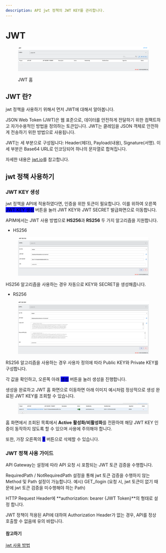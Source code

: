 ```yaml
---
description: API jwt 정책의 JWT KEY를 관리합니다.
---
```


# JWT

<figure><img src="../../.gitbook/assets/image (2) (1).png" alt=""><figcaption><p>JWT 홈</p></figcaption></figure>

## JWT 란?

jwt 정책을 사용하기 위해서 먼저 JWT에 대해서 알아봅니다.

JSON Web Token (JWT)은 웹 표준으로, 데이터를 안전하게 전달하기 위한 컴팩트하고 자가수용적인 방법을 정의하는 토큰입니다. JWT는 클레임을 JSON 객체로 안전하게 전송하기 위한 방법으로 사용됩니다.

JWT는 세 부분으로 구성됩니다: Header(헤더), Payload(내용), Signature(서명). 이 세 부분은 Base64 URL로 인코딩되어 하나의 문자열로 합쳐집니다.

자세한 내용은 [jwt.io](https://jwt.io/)를  참고합니다.

## jwt 정책 사용하기

### JWT KEY 생성

jwt 정책을 API에 적용하였다면, 인증을 위한 토큰이 필요합니다. 이를 위하여 오른쪽 <mark style="background-color:blue;">JWT KEY 생성</mark> 버튼을 눌러 JWT KEY와 JWT SECRET 발급화면으로 이동합니다.

APIM에서는 JWT 사용 방법으로 **HS256**과 **RS256** 두 가지 알고리즘을 지원합니다.

* HS256

<figure><img src="../../.gitbook/assets/image (75).png" alt=""><figcaption></figcaption></figure>

HS256 알고리즘을 사용하는 경우 자동으로 KEY와 SECRET을 생성해줍니다.

* RS256

<figure><img src="../../.gitbook/assets/image (76).png" alt=""><figcaption></figcaption></figure>

RS256 알고리즘을 사용하는 경우 사용자 정의에 따라 Public KEY와 Private KEY를 구성합니다.

각 값을 확인하고, 오른쪽 아래 <mark style="background-color:blue;">생성</mark> 버튼을 눌러 생성을 진행합니다.

생성을 완료하고 JWT 홈 화면으로 이동하면 아래 이미지 예시처럼 정상적으로 생성 완료된 JWT KEY를 조회할 수 있습니다.

<figure><img src="../../.gitbook/assets/image (77).png" alt=""><figcaption></figcaption></figure>

홈 화면에서 조회된 목록에서 **Active** **활성화/비활성화**를 전환하여 해당 JWT KEY 인증이 동작하지 않도록 할 수 있으며 사용에 주의해야 합니다.&#x20;

또한, 가장 오른쪽의 <mark style="background-color:blue;">X</mark> 버튼으로 삭제할 수 있습니다.

### JWT 정책 사용 가이드

API Gateway는 설정에 따라 API 요청 시 포함되는 JWT 토큰 검증을 수행합니다.

RequiredPath / NotRequiredPath 설정을 통해 jwt 토큰 검증을 수행하지 않는 Method 및 Path 설정이 가능합니다. 예시) GET\_/login (요청 시, jwt 토큰이 없기 때문에 jwt 토큰 검증을 미수행해야 하는 Path)

HTTP Request Header에 **authorization: bearer {JWT Token}**의 형태로 설정 합니다.

JWT 정책이 적용된 API에 대하여 Authorization Header가 없는 경우, API를 정상 호출할 수 없음에 유의 바랍니다.

#### 참고하기

[jwt 사용 방법](https://jwt.io/introduction)

